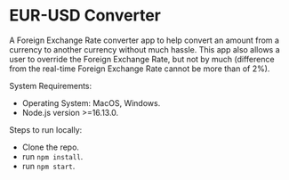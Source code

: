 # EUR-USD Converter

A Foreign Exchange Rate converter app to help convert an amount from a currency to another currency without much hassle.
This app also allows a user to override the Foreign Exchange Rate, but not by much (difference from the real-time Foreign Exchange Rate cannot be more than of 2%).

System Requirements:

- Operating System: MacOS, Windows.
- Node.js version >=16.13.0.

Steps to run locally:

- Clone the repo.
- run `npm install`.
- run `npm start`.
